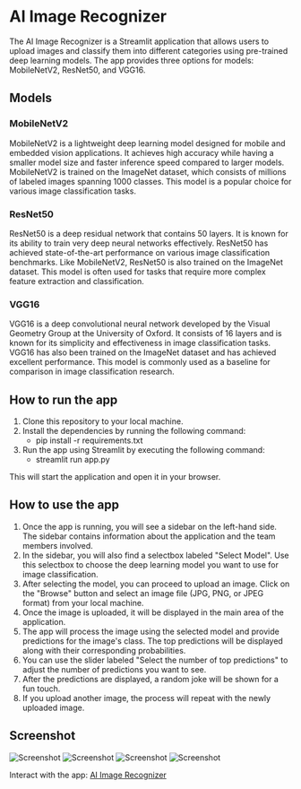 # AI Image Recognizer

The AI Image Recognizer is a Streamlit application that allows users to upload images and classify them into different categories using pre-trained deep learning models. The app provides three options for models: MobileNetV2, ResNet50, and VGG16.

## Models

### MobileNetV2
MobileNetV2 is a lightweight deep learning model designed for mobile and embedded vision applications. It achieves high accuracy while having a smaller model size and faster inference speed compared to larger models. MobileNetV2 is trained on the ImageNet dataset, which consists of millions of labeled images spanning 1000 classes. This model is a popular choice for various image classification tasks.

### ResNet50
ResNet50 is a deep residual network that contains 50 layers. It is known for its ability to train very deep neural networks effectively. ResNet50 has achieved state-of-the-art performance on various image classification benchmarks. Like MobileNetV2, ResNet50 is also trained on the ImageNet dataset. This model is often used for tasks that require more complex feature extraction and classification.

### VGG16
VGG16 is a deep convolutional neural network developed by the Visual Geometry Group at the University of Oxford. It consists of 16 layers and is known for its simplicity and effectiveness in image classification tasks. VGG16 has also been trained on the ImageNet dataset and has achieved excellent performance. This model is commonly used as a baseline for comparison in image classification research.

## How to run the app

1. Clone this repository to your local machine.
2. Install the dependencies by running the following command:
    - pip install -r requirements.txt
3. Run the app using Streamlit by executing the following command:
    - streamlit run app.py 

This will start the application and open it in your browser.

## How to use the app

1. Once the app is running, you will see a sidebar on the left-hand side. The sidebar contains information about the application and the team members involved.
2. In the sidebar, you will also find a selectbox labeled "Select Model". Use this selectbox to choose the deep learning model you want to use for image classification.
3. After selecting the model, you can proceed to upload an image. Click on the "Browse" button and select an image file (JPG, PNG, or JPEG format) from your local machine.
4. Once the image is uploaded, it will be displayed in the main area of the application.
5. The app will process the image using the selected model and provide predictions for the image's class. The top predictions will be displayed along with their corresponding probabilities.
6. You can use the slider labeled "Select the number of top predictions" to adjust the number of predictions you want to see.
7. After the predictions are displayed, a random joke will be shown for a fun touch.
8. If you upload another image, the process will repeat with the newly uploaded image.

## Screenshot

![Screenshot](shootscreen1.png)
![Screenshot](shoot.png)
![Screenshot](shootscreen2.png)
![Screenshot](shootscreen3.png)

Interact with the app: [AI Image Recognizer](https://miniproject18part2.streamlit.app/)

